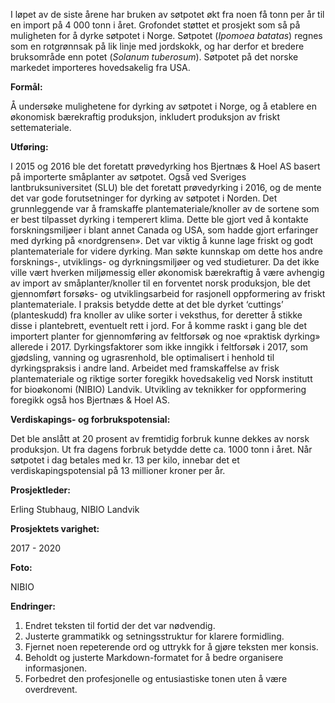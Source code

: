 I løpet av de siste årene har bruken av søtpotet økt fra noen få tonn per år til en import på 4 000 tonn i året. Grofondet støttet et prosjekt som så på muligheten for å dyrke søtpotet i Norge. Søtpotet (_Ipomoea batatas_) regnes som en rotgrønnsak på lik linje med jordskokk, og har derfor et bredere bruksområde enn potet (_Solanum tuberosum_). Søtpotet på det norske markedet importeres hovedsakelig fra USA.

**Formål:**

Å undersøke mulighetene for dyrking av søtpotet i Norge, og å etablere en økonomisk bærekraftig produksjon, inkludert produksjon av friskt settemateriale.

**Utføring:**

I 2015 og 2016 ble det foretatt prøvedyrking hos Bjertnæs & Hoel AS basert på importerte småplanter av søtpotet. Også ved Sveriges lantbruksuniversitet (SLU) ble det foretatt prøvedyrking i 2016, og de mente det var gode forutsetninger for dyrking av søtpotet i Norden. Det grunnleggende var å framskaffe plantemateriale/knoller av de sortene som er best tilpasset dyrking i temperert klima. Dette ble gjort ved å kontakte forskningsmiljøer i blant annet Canada og USA, som hadde gjort erfaringer med dyrking på «nordgrensen». Det var viktig å kunne lage friskt og godt plantemateriale for videre dyrking. Man søkte kunnskap om dette hos andre forsknings-, utviklings- og dyrkningsmiljøer og ved studieturer. Da det ikke ville vært hverken miljømessig eller økonomisk bærekraftig å være avhengig av import av småplanter/knoller til en forventet norsk produksjon, ble det gjennomført forsøks- og utviklingsarbeid for rasjonell oppformering av friskt plantemateriale. I praksis betydde dette at det ble dyrket ‘cuttings’ (planteskudd) fra knoller av ulike sorter i veksthus, for deretter å stikke disse i plantebrett, eventuelt rett i jord. For å komme raskt i gang ble det importert planter for gjennomføring av feltforsøk og noe «praktisk dyrking» allerede i 2017. Dyrkingsfaktorer som ikke inngikk i feltforsøk i 2017, som gjødsling, vanning og ugrasrenhold, ble optimalisert i henhold til dyrkingspraksis i andre land. Arbeidet med framskaffelse av frisk plantemateriale og riktige sorter foregikk hovedsakelig ved Norsk institutt for bioøkonomi (NIBIO) Landvik. Utvikling av teknikker for oppformering foregikk også hos Bjertnæs & Hoel AS.

**Verdiskapings- og forbrukspotensial:**

Det ble anslått at 20 prosent av fremtidig forbruk kunne dekkes av norsk produksjon. Ut fra dagens forbruk betydde dette ca. 1000 tonn i året. Når søtpotet i dag betales med kr. 13 per kilo, innebar det et verdiskapingspotensial på 13 millioner kroner per år.

**Prosjektleder:**

Erling Stubhaug, NIBIO Landvik

**Prosjektets varighet:**

2017 - 2020

**Foto:**

NIBIO

**Endringer:**

1. Endret teksten til fortid der det var nødvendig.
2. Justerte grammatikk og setningsstruktur for klarere formidling.
3. Fjernet noen repeterende ord og uttrykk for å gjøre teksten mer konsis.
4. Beholdt og justerte Markdown-formatet for å bedre organisere informasjonen.
5. Forbedret den profesjonelle og entusiastiske tonen uten å være overdrevent.

